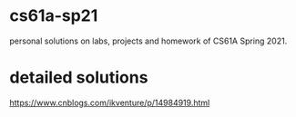 # cs61a-sp21
personal solutions on labs, projects and homework of CS61A Spring 2021.

# detailed solutions
https://www.cnblogs.com/ikventure/p/14984919.html
